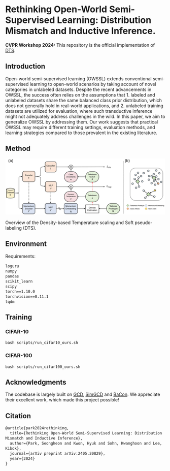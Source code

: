 # Rethinking Open-World Semi-Supervised Learning: Distribution Mismatch and Inductive Inference.

**CVPR Workshop 2024:** This repository is the official implementation of [DTS](https://arxiv.org/abs/2405.20829).

## Introduction
Open-world semi-supervised learning (OWSSL) extends conventional semi-supervised learning to open-world scenarios by taking account of novel categories in unlabeled datasets. Despite the recent advancements in OWSSL, the success often relies on the assumptions that 1. labeled and unlabeled datasets share the same balanced class prior distribution, which does not generally hold in real-world applications, and 2. unlabeled training datasets are utilized for evaluation, where such transductive inference might not adequately address challenges in the wild. In this paper, we aim to generalize OWSSL by addressing them. Our work suggests that practical OWSSL may require different training settings, evaluation methods, and learning strategies compared to those prevalent in the existing literature.

## Method
<div align=center>
<img src="pipeline.png" width="800" >
</div>

Overview of the Density-based Temperature scaling and Soft pseudo-labeling (DTS).

## Environment
Requirements:
```
loguru
numpy
pandas
scikit_learn
scipy
torch==1.10.0
torchvision==0.11.1
tqdm
```

## Training
### CIFAR-10
```
bash scripts/run_cifar10_ours.sh
```

### CIFAR-100
```
bash scripts/run_cifar100_ours.sh
```

## Acknowledgments
The codebase is largely built on [GCD](https://github.com/CVMI-Lab/SimGCD), [SimGCD](https://github.com/CVMI-Lab/SimGCD) and [BaCon](https://github.com/JianhongBai/BaCon). We appreciate their excellent work, which made this project possible!

## Citation
```
@article{park2024rethinking,
  title={Rethinking Open-World Semi-Supervised Learning: Distribution Mismatch and Inductive Inference},
  author={Park, Seongheon and Kwon, Hyuk and Sohn, Kwanghoon and Lee, Kibok},
  journal={arXiv preprint arXiv:2405.20829},
  year={2024}
}
```
